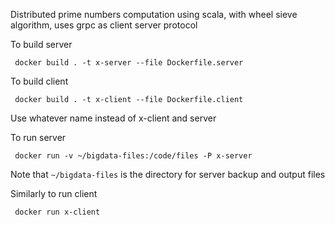 Distributed prime numbers computation using scala, with 
wheel sieve algorithm, uses grpc as client server protocol


To build server
```
 docker build . -t x-server --file Dockerfile.server 
```
To build client
```
 docker build . -t x-client --file Dockerfile.client 
```
Use whatever name instead of x-client and server

To run server
```
 docker run -v ~/bigdata-files:/code/files -P x-server
```
Note that `~/bigdata-files` is the directory for server backup and output files

Similarly to run client
```
 docker run x-client 
```

